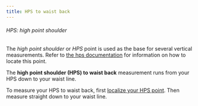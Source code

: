 ```yaml
---
title: HPS to waist back
---
```


<Note>

###### HPS: high point shoulder

The _high point shoulder_ or _HPS_ point is used as the base for several vertical measurements.
Refer to [the hps documentation](/docs/measurements/hps/) for information on how to locate this point.

</Note>

The **high point shoulder (HPS) to waist back** measurement runs from your HPS down to your waist line.

To measure your HPS to waist back, first [localize your HPS point](/docs/measurements/hps/). Then measure straight down to your waist line.
